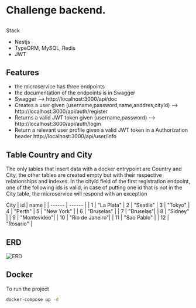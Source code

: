 # Challenge backend.
##

Stack

- Nestjs
- TypeORM, MySQL, Redis
- JWT

## Features

- the microservice has three endpoints
- the documentation of the endpoints is in Swagger
- Swagger --> http://localhost:3000/api/doc
- Creates a user given (username,password,name,anddres,cityId)  --> http://localhost:3000/api/auth/register
- Returns a valid JWT token given (username,password) --> http://localhost:3000/api/auth/login
- Return a relevant user profile given a valid JWT token in a Authorization header http://localhost:3000/api/user/info

## Table Country and City
The only tables that insert data with a docker entrypoint are Country and City, the other tables are created empty but with their respective relationships and indexes.
In the cityId field of the first registration endpoint, one of the following ids is valid, in case of putting one id that is not in the City table, the microservice will respond with an exception

City
| id | name |
| ------ | ------ |
| 1 | "La Plata"
| 2 | "Seatlle" 
| 3 | "Tokyo" 
| 4 | "Perth"
| 5 | "New York" |
| 6 | "Bruselas" |
| 7 | "Bruselas"|
| 8 | "Sidney" |
| 9 | "Montevideo"|
| 10 | "Rio de Janeiro"|
| 11 | "Sao Pablo" |
| 12 | "Rosario" |

## ERD
![ERD](https://user-images.githubusercontent.com/45670616/194600353-a90ee512-db6d-4e31-b846-4acbfec3ae53.png)

## Docker
To run the project

```sh
docker-compose up -d    
```



